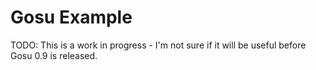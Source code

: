 Gosu Example
=============

TODO: This is a work in progress - I'm not sure if it will be useful before Gosu 0.9 is released.
